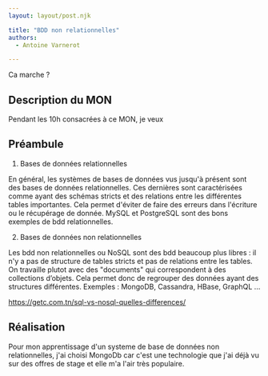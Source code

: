 ```yaml
---
layout: layout/post.njk

title: "BDD non relationnelles"
authors:
  - Antoine Varnerot

---
```

<head>
  <link rel="stylesheet" href="../../assets/style.css">
</head>

Ca marche ?

## Description du MON

Pendant les 10h consacrées à ce MON, je veux 

## Préambule

1. Bases de données relationnelles

En général, les systèmes de bases de données vus jusqu'à présent sont des bases de données relationnelles. Ces dernières sont caractérisées comme ayant des schémas stricts et des relations entre les différentes tables importantes. Cela permet d'éviter de faire des erreurs dans l'écriture ou le récupérage de donnée.
MySQL et PostgreSQL sont des bons exemples de bdd relationnelles.

2. Bases de données non relationnelles

Les bdd non relationnelles ou NoSQL sont des bdd beaucoup plus libres : il n'y a pas de structure de tables stricts et pas de relations entre les tables. On travaille plutot avec des "documents" qui correspondent à des collections d’objets. Cela permet donc de regrouper des données ayant des structures différentes.
Exemples :  MongoDB, Cassandra, HBase, GraphQL ...

https://getc.com.tn/sql-vs-nosql-quelles-differences/

## Réalisation

Pour mon apprentissage d'un systeme de base de données non relationnelles, j'ai choisi MongoDb car c'est une technologie que j'ai déjà vu sur des offres de stage et elle m'a l'air très populaire.
